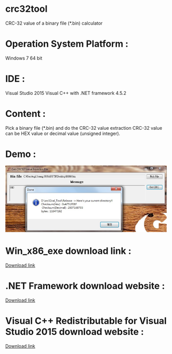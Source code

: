 # crc32tool
CRC-32 value of a binary file (*.bin) calculator

# Operation System Platform : 
Windows 7 64 bit
# IDE : 
Visual Studio 2015 Visual C++ with .NET framework 4.5.2

# Content :  
Pick a binary file (*.bin) and do the CRC-32 value extraction
CRC-32 value can be HEX value or decimal value (unsigned integer).

# Demo :

![alt tag](https://github.com/crazylittleJ/crc32tool/blob/master/Crc32_win32_demo.jpg)

# Win_x86_exe download link :
[Download link](https://github.com/crazylittleJ/crc32tool/blob/master/exe_x86_win/crc32cal_Tool.exe)

# .NET Framework download website : 
[Download link](https://msdn.microsoft.com/zh-tw/library/5a4x27ek(v=vs.110).aspx)

# Visual C++ Redistributable for Visual Studio 2015 download website : 
[Download link](https://www.microsoft.com/en-us/download/details.aspx?id=48145)
